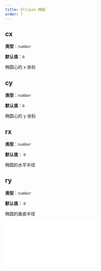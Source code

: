 ```yaml
---
title: Ellipse 椭圆
order: 7
---
```


## cx

**类型**：`number`

**默认值**：`0`

椭圆心的 x 坐标

## cy

**类型**：`number`

**默认值**：`0`

椭圆心的 y 坐标

## rx

**类型**：`number`

**默认值**： `0`

椭圆的水平半径

## ry

**类型**：`number`

**默认值**： `0`

椭圆的垂直半径

<embed src="../../common/BaseStyleProps.zh.md"></embed>
